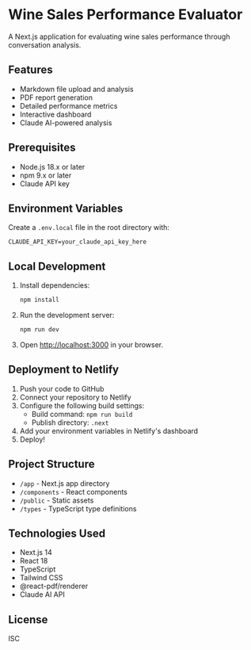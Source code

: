 # Wine Sales Performance Evaluator

A Next.js application for evaluating wine sales performance through conversation analysis.

## Features

- Markdown file upload and analysis
- PDF report generation
- Detailed performance metrics
- Interactive dashboard
- Claude AI-powered analysis

## Prerequisites

- Node.js 18.x or later
- npm 9.x or later
- Claude API key

## Environment Variables

Create a `.env.local` file in the root directory with:

```
CLAUDE_API_KEY=your_claude_api_key_here
```

## Local Development

1. Install dependencies:
   ```bash
   npm install
   ```

2. Run the development server:
   ```bash
   npm run dev
   ```

3. Open [http://localhost:3000](http://localhost:3000) in your browser.

## Deployment to Netlify

1. Push your code to GitHub
2. Connect your repository to Netlify
3. Configure the following build settings:
   - Build command: `npm run build`
   - Publish directory: `.next`
4. Add your environment variables in Netlify's dashboard
5. Deploy!

## Project Structure

- `/app` - Next.js app directory
- `/components` - React components
- `/public` - Static assets
- `/types` - TypeScript type definitions

## Technologies Used

- Next.js 14
- React 18
- TypeScript
- Tailwind CSS
- @react-pdf/renderer
- Claude AI API

## License

ISC 